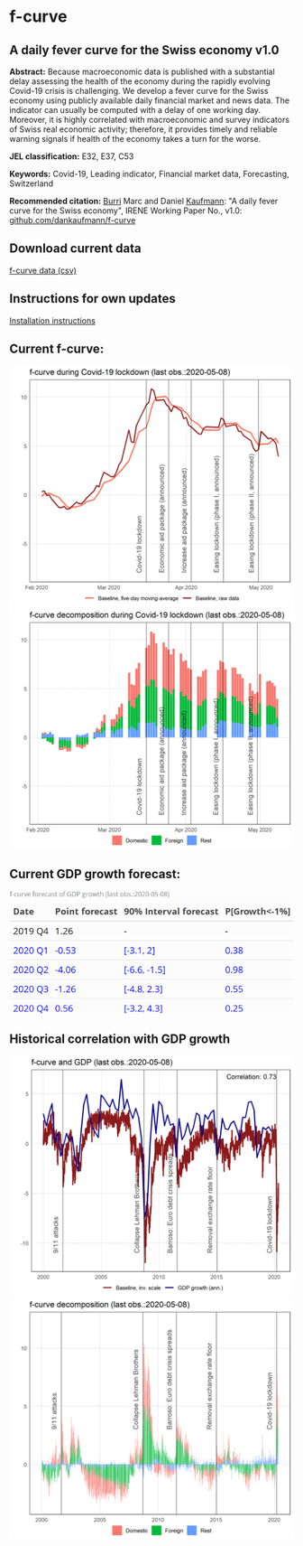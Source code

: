 # f-curve
## A daily fever curve for the Swiss economy v1.0

**Abstract:**  Because macroeconomic data is published with a substantial delay assessing the health of the economy during the rapidly evolving Covid-19 crisis is challenging. We develop a fever curve for the Swiss economy using publicly available daily financial market and news data. The indicator can usually be computed with a delay of one working day. Moreover, it is highly correlated with macroeconomic and survey indicators of Swiss real economic activity; therefore, it provides timely and reliable warning signals if health of the economy takes a turn for the worse.

**JEL classification:** E32, E37, C53

**Keywords:** Covid-19, Leading indicator, Financial market data, Forecasting, Switzerland

**Recommended citation:** [Burri](https://www.linkedin.com/in/marc-burri-a64628196/) Marc and Daniel [Kaufmann](https://dankaufmann.com): "A daily fever curve for the Swiss economy", IRENE Working Paper No., v1.0: [github.com/dankaufmann/f-curve](https://github.com/dankaufmann/f-curve)

## Download current data
[f-curve data (csv)](./Results/f-curve-data.csv)

## Instructions for own updates
[Installation instructions](./WebScraping.md)
 
## Current f-curve:
![](./Results/MainGDPShort.png)
![](./Results/DecompositionShort.png)

## Current GDP growth forecast:
![](./Results/Fcst_Table_GDP.png)

## Historical correlation with GDP growth
![](./Results/MainGDP.png)
![](./Results/Decomposition.png)
